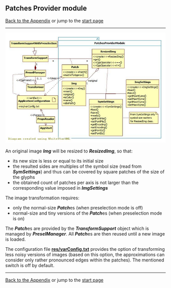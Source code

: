 ## Patches Provider module

[Back to the Appendix](../appendix.md) or jump to the [start page](../../../../ReadMe.md)

-------

![](SupplyOfPatches_classes.jpg)<br>

An original image ***Img*** will be resized to ***ResizedImg***, so that:

- its new size is less or equal to its initial size
- the resulted sides are multiples of the symbol size (read from ***SymSettings***) and thus can be covered by square patches of the size of the glyphs
- the obtained count of patches per axis is not larger than the corresponding value imposed in ***ImgSettings***

The image transformation requires:

- only the normal-size ***Patch***es (when preselection mode is off)
- normal-size and tiny versions of the ***Patch***es (when preselection mode is on)

The ***Patch***es are provided by the ***TransformSupport*** object which is managed by ***PreselManager***. All ***Patch***es are then reused until a new image is loaded.

The configuration file [**res/varConfig.txt**][varConfig] provides the option of transforming less noisy versions of images (based on this option, the approximations can consider only rather pronounced edges within the patches). The mentioned switch is off by default.

-------
[Back to the Appendix](../appendix.md) or jump to the [start page](../../../../ReadMe.md)

[varConfig]:../../../../res/varConfig.txt
